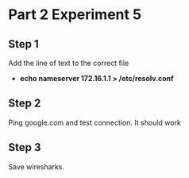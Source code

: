 # Part 2 Experiment 5

## Step 1

Add the line of text to the correct file

- **echo nameserver 172.16.1.1 > /etc/resolv.conf**

## Step 2

Ping google.com and test connection. It should work

## Step 3

Save wiresharks.
